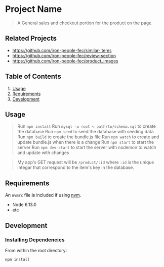 # Project Name

> A General sales and checkout portion for the product on the page.

## Related Projects

  - https://github.com/iron-people-fec/similar-items
  - https://github.com/iron-people-fec/review-section
  - https://github.com/iron-people-fec/product_images

## Table of Contents

1. [Usage](#Usage)
1. [Requirements](#requirements)
1. [Development](#development)

## Usage

> Run `npm install`
> Run `mysql -u root < path/to/schema.sql` to create the database
> Run `npm seed` to seed the database with seeding data
> Run `npm build` to create the bundle.js file 
> Run `npm watch` to create and update bundle.js when there is a change
> Run `npm start` to start the server
> Run `npm dev-start` to start the server with nodemon to watch and update with changes

> My app's GET request will be `/product/:id` where `:id` is the unique integar that correspond to the item's key in the database.

## Requirements

An `nvmrc` file is included if using [nvm](https://github.com/creationix/nvm).

- Node 6.13.0
- etc

## Development

### Installing Dependencies

From within the root directory:

```
npm install
```

